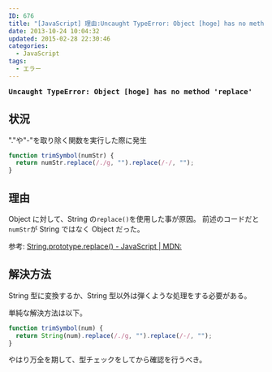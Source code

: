```yaml
---
ID: 676
title: "[JavaScript] 理由:Uncaught TypeError: Object [hoge] has no method &#8216;replace&#8217;"
date: 2013-10-24 10:04:32
updated: 2015-02-28 22:30:46
categories:
  - JavaScript
tags:
  - エラー
---
```


<pre><strong>Uncaught TypeError: Object [hoge] has no method 'replace'</strong></pre>
<!--more-->

## 状況

"."や"-"を取り除く関数を実行した際に発生

```javascript
function trimSymbol(numStr) {
  return numStr.replace(/./g, "").replace(/-/, "");
}
```

## 理由

Object に対して、String の`replace()`を使用した事が原因。
前述のコードだと`numStr`が String ではなく Object だった。

参考: [String.prototype.replace() - JavaScript | MDN:](https://developer.mozilla.org/ja/docs/Web/JavaScript/Reference/Global_Objects/String/replace)

## 解決方法

String 型に変換するか、String 型以外は弾くような処理をする必要がある。

単純な解決方法は以下。

```javascript
function trimSymbol(num) {
  return String(num).replace(/./g, "").replace(/-/, "");
}
```

やはり万全を期して、型チェックをしてから確認を行うべき。
